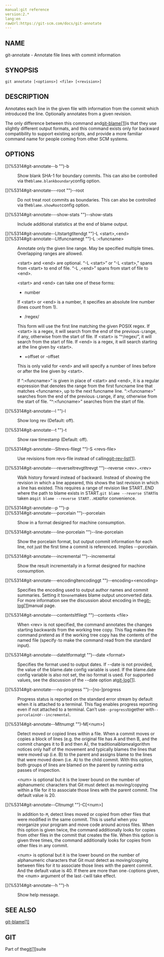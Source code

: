 ```yaml
---
manual:git reference
version:2.*
lang:en
rawUrl:https://git-scm.com/docs/git-annotate
---
```



## [](%5314#_name "")NAME<a name="_name"></a>


git-annotate - Annotate file lines with commit information





## [](%5314#_synopsis "")SYNOPSIS<a name="_synopsis"></a>

```
git annotate [<options>] <file> [<revision>]
```




## [](%5314#_description "")DESCRIPTION<a name="_description"></a>


Annotates each line in the given file with information from the commit which introduced the line. Optionally annotates from a given revision.




The only difference between this command and[git-blame[1]](%2281  "")is that they use slightly different output formats, and this command exists only for backward compatibility to support existing scripts, and provide a more familiar command name for people coming from other SCM systems.





## [](%5314#_options "")OPTIONS<a name="_options"></a>
<dl><dt id='git-annotate--b'>[](%5314#git-annotate--b "")-b</dt><dd>

Show blank SHA-1 for boundary commits. This can also be controlled via the`blame.blankboundary`config option.

</dd><dt id='git-annotate---root'>[](%5314#git-annotate---root "")--root</dt><dd>

Do not treat root commits as boundaries. This can also be controlled via the`blame.showRoot`config option.

</dd><dt id='git-annotate---show-stats'>[](%5314#git-annotate---show-stats "")--show-stats</dt><dd>

Include additional statistics at the end of blame output.

</dd><dt id='git-annotate--Lltstartgtltendgt'>[](%5314#git-annotate--Lltstartgtltendgt "")-L &lt;start&gt;,&lt;end&gt;</dt><dt id='git-annotate--Lltfuncnamegt'>[](%5314#git-annotate--Lltfuncnamegt "")-L :&lt;funcname&gt;</dt><dd>

Annotate only the given line range. May be specified multiple times. Overlapping ranges are allowed.



&lt;start&gt; and &lt;end&gt; are optional. “-L &lt;start&gt;” or “-L &lt;start&gt;,” spans from &lt;start&gt; to end of file. “-L ,&lt;end&gt;” spans from start of file to &lt;end&gt;.




&lt;start&gt; and &lt;end&gt; can take one of these forms:



* number



If &lt;start&gt; or &lt;end&gt; is a number, it specifies an absolute line number (lines count from 1).
* /regex/



This form will use the first line matching the given POSIX regex. If &lt;start&gt; is a regex, it will search from the end of the previous`-L`range, if any, otherwise from the start of file. If &lt;start&gt; is “^/regex/”, it will search from the start of file. If &lt;end&gt; is a regex, it will search starting at the line given by &lt;start&gt;.
* +offset or -offset



This is only valid for &lt;end&gt; and will specify a number of lines before or after the line given by &lt;start&gt;.



If “:&lt;funcname&gt;” is given in place of &lt;start&gt; and &lt;end&gt;, it is a regular expression that denotes the range from the first funcname line that matches &lt;funcname&gt;, up to the next funcname line. “:&lt;funcname&gt;” searches from the end of the previous`-L`range, if any, otherwise from the start of file. “^:&lt;funcname&gt;” searches from the start of file.


</dd></dl>
<dl><dt id='git-annotate--l'>[](%5314#git-annotate--l "")-l</dt><dd>

Show long rev (Default: off).

</dd><dt id='git-annotate--t'>[](%5314#git-annotate--t "")-t</dt><dd>

Show raw timestamp (Default: off).

</dd><dt id='git-annotate--Sltrevs-filegt'>[](%5314#git-annotate--Sltrevs-filegt "")-S &lt;revs-file&gt;</dt><dd>

Use revisions from revs-file instead of calling[git-rev-list[1]](%2318  "").

</dd><dt id='git-annotate---reverseltrevgtltrevgt'>[](%5314#git-annotate---reverseltrevgtltrevgt "")--reverse &lt;rev&gt;..&lt;rev&gt;</dt><dd>

Walk history forward instead of backward. Instead of showing the revision in which a line appeared, this shows the last revision in which a line has existed. This requires a range of revision like START..END where the path to blame exists in START.`git blame --reverse START`is taken as`git blame --reverse START..HEAD`for convenience.

</dd><dt id='git-annotate--p'>[](%5314#git-annotate--p "")-p</dt><dt id='git-annotate---porcelain'>[](%5314#git-annotate---porcelain "")--porcelain</dt><dd>

Show in a format designed for machine consumption.

</dd><dt id='git-annotate---line-porcelain'>[](%5314#git-annotate---line-porcelain "")--line-porcelain</dt><dd>

Show the porcelain format, but output commit information for each line, not just the first time a commit is referenced. Implies --porcelain.

</dd><dt id='git-annotate---incremental'>[](%5314#git-annotate---incremental "")--incremental</dt><dd>

Show the result incrementally in a format designed for machine consumption.

</dd><dt id='git-annotate---encodingltencodinggt'>[](%5314#git-annotate---encodingltencodinggt "")--encoding=&lt;encoding&gt;</dt><dd>

Specifies the encoding used to output author names and commit summaries. Setting it to`none`makes blame output unconverted data. For more information see the discussion about encoding in the[git-log[1]](%2264  "")manual page.

</dd><dt id='git-annotate---contentsltfilegt'>[](%5314#git-annotate---contentsltfilegt "")--contents &lt;file&gt;</dt><dd>

When &lt;rev&gt; is not specified, the command annotates the changes starting backwards from the working tree copy. This flag makes the command pretend as if the working tree copy has the contents of the named file (specify`-`to make the command read from the standard input).

</dd><dt id='git-annotate---dateltformatgt'>[](%5314#git-annotate---dateltformatgt "")--date &lt;format&gt;</dt><dd>

Specifies the format used to output dates. If --date is not provided, the value of the blame.date config variable is used. If the blame.date config variable is also not set, the iso format is used. For supported values, see the discussion of the --date option at[git-log[1]](%2264  "").

</dd><dt id='git-annotate---no-progress'>[](%5314#git-annotate---no-progress "")--[no-]progress</dt><dd>

Progress status is reported on the standard error stream by default when it is attached to a terminal. This flag enables progress reporting even if not attached to a terminal. Can’t use`--progress`together with`--porcelain`or`--incremental`.

</dd><dt id='git-annotate--Mltnumgt'>[](%5314#git-annotate--Mltnumgt "")-M[&lt;num&gt;]</dt><dd>

Detect moved or copied lines within a file. When a commit moves or copies a block of lines (e.g. the original file has A and then B, and the commit changes it to B and then A), the traditional<em>blame</em>algorithm notices only half of the movement and typically blames the lines that were moved up (i.e. B) to the parent and assigns blame to the lines that were moved down (i.e. A) to the child commit. With this option, both groups of lines are blamed on the parent by running extra passes of inspection.



&lt;num&gt; is optional but it is the lower bound on the number of alphanumeric characters that Git must detect as moving/copying within a file for it to associate those lines with the parent commit. The default value is 20.


</dd><dt id='git-annotate--Cltnumgt'>[](%5314#git-annotate--Cltnumgt "")-C[&lt;num&gt;]</dt><dd>

In addition to`-M`, detect lines moved or copied from other files that were modified in the same commit. This is useful when you reorganize your program and move code around across files. When this option is given twice, the command additionally looks for copies from other files in the commit that creates the file. When this option is given three times, the command additionally looks for copies from other files in any commit.



&lt;num&gt; is optional but it is the lower bound on the number of alphanumeric characters that Git must detect as moving/copying between files for it to associate those lines with the parent commit. And the default value is 40. If there are more than one`-C`options given, the &lt;num&gt; argument of the last`-C`will take effect.


</dd><dt id='git-annotate--h'>[](%5314#git-annotate--h "")-h</dt><dd>

Show help message.

</dd></dl>



## [](%5314#_see_also "")SEE ALSO<a name="_see_also"></a>


[git-blame[1]](%2281  "")





## [](%5314#_git "")GIT<a name="_git"></a>


Part of the[git[1]](%2248  "")suite





